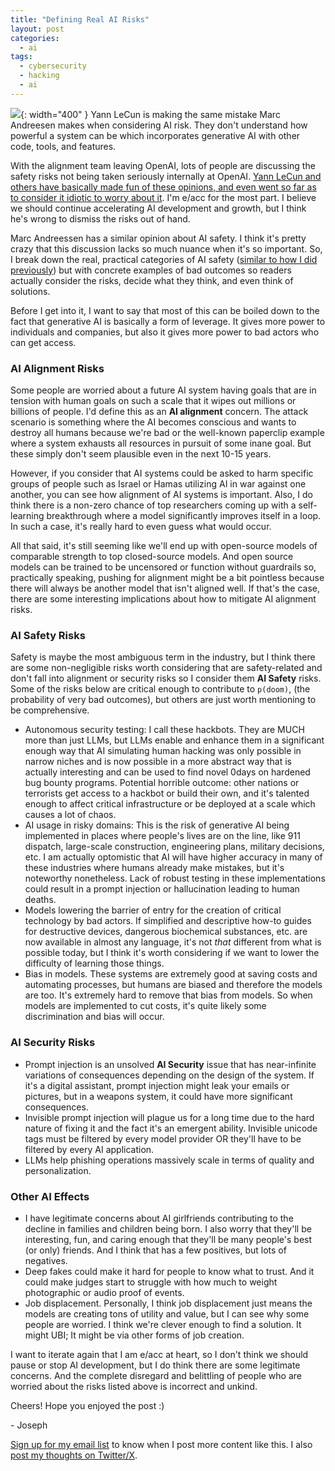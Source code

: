 ```yaml
---
title: "Defining Real AI Risks"
layout: post
categories:
  - ai
tags:
  - cybersecurity
  - hacking
  - ai
---
```

![](/assets/images/robot_mech.png){: width="400" }
Yann LeCun is making the same mistake Marc Andreesen makes when considering AI risk. They don't understand how powerful a system can be which incorporates generative AI with other code, tools, and features.

With the alignment team leaving OpenAI, lots of people are discussing the safety risks not being taken seriously internally at OpenAI. [Yann LeCun and others have basically made fun of these opinions, and even went so far as to consider it idiotic to worry about it](https://x.com/ylecun/status/1791890883425570823). I'm e/acc for the most part. I believe we should continue accelerating AI development and growth, but I think he's wrong to dismiss the risks out of hand. 

Marc Andreessen has a similar opinion about AI safety. I think it's pretty crazy that this discussion lacks so much nuance when it's so important. So, I break down the real, practical categories of AI safety ([similar to how I did previously](/ai/2023/10/16/ai-security-terminology-issues.html)) but with concrete examples of bad outcomes so readers actually consider the risks, decide what they think, and even think of solutions.

Before I get into it, I want to say that most of this can be boiled down to the fact that generative AI is basically a form of leverage. It gives more power to individuals and companies, but also it gives more power to bad actors who can get access.

### AI Alignment Risks

Some people are worried about a future AI system having goals that are in tension with human goals on such a scale that it wipes out millions or billions of people. I'd define this as an **AI alignment** concern. The attack scenario is something where the AI becomes conscious and wants to destroy all humans because we're bad or the well-known paperclip example where a system exhausts all resources in pursuit of some inane goal. But these simply don't seem plausible even in the next 10-15 years. 

However, if you consider that AI systems could be asked to harm specific groups of people such as Israel or Hamas utilizing AI in war against one another, you can see how alignment of AI systems is important. Also, I do think there is a non-zero chance of top researchers coming up with a self-learning breakthrough where a model significantly improves itself in a loop. In such a case, it's really hard to even guess what would occur. 

All that said, it's still seeming like we'll end up with open-source models of comparable strength to top closed-source models. And open source models can be trained to be uncensored or function without guardrails so, practically speaking, pushing for alignment might be a bit pointless because there will always be another model that isn't aligned well. If that's the case, there are some interesting implications about how to mitigate AI alignment risks. 

### AI Safety Risks

Safety is maybe the most ambiguous term in the industry, but I think there are some non-negligible risks worth considering that are safety-related and don't fall into alignment or security risks so I consider them **AI Safety** risks. Some of the risks below are critical enough to contribute to `p(doom)`, (the probability of very bad outcomes), but others are just worth mentioning to be comprehensive.

- Autonomous security testing: I call these hackbots. They are MUCH more than just LLMs, but LLMs enable and enhance them in a significant enough way that AI simulating human hacking was only possible in narrow niches and is now possible in a more abstract way that is actually interesting and can be used to find novel 0days on hardened bug bounty programs. Potential horrible outcome: other nations or terrorists get access to a hackbot or build their own, and it's talented enough to affect critical infrastructure or be deployed at a scale which causes a lot of chaos.
- AI usage in risky domains: This is the risk of generative AI being implemented in places where people's lives are on the line, like 911 dispatch, large-scale construction, engineering plans, military decisions, etc. I am actually optomistic that AI will have higher accuracy in many of these industries where humans already make mistakes, but it's noteworthy nonetheless. Lack of robust testing in these implementations could result in a prompt injection or hallucination leading to human deaths.
- Models lowering the barrier of entry for the creation of critical technology by bad actors. If simplified and descriptive how-to guides for destructive devices, dangerous biochemical substances, etc. are now available in almost any language, it's not _that_ different from what is possible today, but I think it's worth considering if we want to lower the difficulty of learning those things.
- Bias in models. These systems are extremely good at saving costs and automating processes, but humans are biased and therefore the models are too. It's extremely hard to remove that bias from models. So when models are implemented to cut costs, it's quite likely some discrimination and bias will occur. 

### AI Security Risks

- Prompt injection is an unsolved **AI Security** issue that has near-infinite variations of consequences depending on the design of the system. If it's a digital assistant, prompt injection might leak your emails or pictures, but in a weapons system, it could have more significant consequences.
- Invisible prompt injection will plague us for a long time due to the hard nature of fixing it and the fact it's an emergent ability. Invisible unicode tags must be filtered by every model provider OR they'll have to be filtered by every AI application.
- LLMs help phishing operations massively scale in terms of quality and personalization.

### Other AI Effects

- I have legitimate concerns about AI girlfriends contributing to the decline in families and children being born. I also worry that they'll be interesting, fun, and caring enough that they'll be many people's best (or only) friends. And I think that has a few positives, but lots of negatives.
- Deep fakes could make it hard for people to know what to trust. And it could make judges start to struggle with how much to weight photographic or audio proof of events. 
- Job displacement. Personally, I think job displacement just means the models are creating tons of utility and value, but I can see why some people are worried. I think we're clever enough to find a solution. It might UBI; It might be via other forms of job creation.

I want to iterate again that I am e/acc at heart, so I don't think we should pause or stop AI development, but I do think there are some legitimate concerns. And the complete disregard and belittling of people who are worried about the risks listed above is incorrect and unkind. 

Cheers! Hope you enjoyed the post :)

\- Joseph

[Sign up for my email list](https://thacker.beehiiv.com/subscribe) to know when I post more content like this.
I also [post my thoughts on Twitter/X](https://x.com/rez0__).

<meta name="twitter:card" content="summary_large_image" />
<meta name="twitter:site" content="@rez0__" />
<meta name="twitter:creator" content="@rez0__" />
<meta property="og:url" content="https://josephthacker.com/ai/2024/05/18/defining-real-ai-risks.html" />
<meta property="og:title" content="Defining Real AI Risks" />
<meta property="og:description" content="Practical examples of AI risks" />
<meta property="og:image" content="https://josephthacker.com/assets/images/robot_mech.png" />
